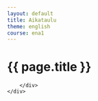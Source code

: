 ```yaml
---
layout: default
title: Aikataulu
theme: english
course: ena1
---
```


<div class="container">
    <div class="header-row">
        <div class="main-header">
            <h1>{{ page.title }}</h1>
        </div>
    </div>
    <div class="content-row">
        <div class="main-content">

        </div>
    </div>
</div>